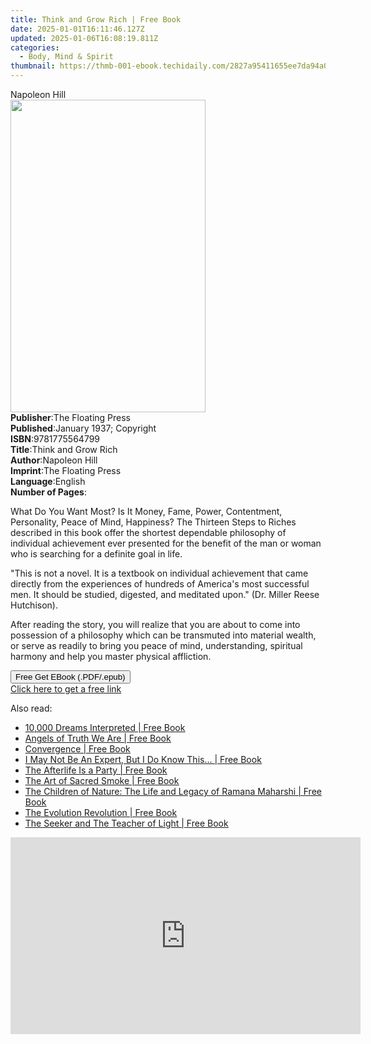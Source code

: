 ```yaml
---
title: Think and Grow Rich | Free Book
date: 2025-01-01T16:11:46.127Z
updated: 2025-01-06T16:08:19.811Z
categories:
  - Body, Mind & Spirit
thumbnail: https://thmb-001-ebook.techidaily.com/2827a95411655ee7da94a0eb3a819f32ee65786df696368c1a4711b1d68c5ffc.jpg
---
```

<main id="book-container">
  <div class="flex flex-col">
    <div class="book-brief flex-1 py-6 px-4 sm:p-6 md:py-10 md:px-8">
      <!-- brief-->
      <div class="book-brief-main">Napoleon Hill</div>
    </div>
    <div
      class="book-meta-info flex-1 grid gap-4 col-start-1 col-end-3 row-start-1 sm:mb-6 sm:grid-cols-4 lg:gap-6 lg:col-start-2 lg:row-end-6 lg:row-span-6 lg:mb-0"
    >
      <div
        class="book-meta-info-left place-content-center mt-4 p-4 text-sm leading-6 col-start-2 col-span-2 dark:text-slate-400"
      >
        <img
          class="w-full h-500 object-cover rounded-lg sm:h-255 sm:col-span-2 lg:col-span-full"
          src="https://img-001-ebook.techidaily.com/603ace21aa0e203f3c6cf0b2f8507e0d1f804a0649cc1837421d1a7d85e42b7c.jpg"
          alt=""
          width="312"
          height="500"
        />
      </div>
      <div
        class="book-meta-info-right mt-2 col-start-1 row-start-2 col-span-3 self-center"
      >
        <!-- meta data  -->
        <div class="flex flex-col px-4 md:px-8">
          <div class="flex-1">
            <strong>Publisher</strong>:<span class="px-2"
              >The Floating Press</span
            >
          </div>
          <div class="flex-1">
            <strong>Published</strong>:<span class="px-2"
              >January 1937; Copyright</span
            >
          </div>
          <div class="flex-1">
            <strong>ISBN</strong>:<span class="px-2">9781775564799</span>
          </div>
          <div class="flex-1">
            <strong>Title</strong>:<span class="px-2">Think and Grow Rich</span>
          </div>
          <div class="flex-1">
            <strong>Author</strong>:<span class="px-2">Napoleon Hill</span>
          </div>
          <div class="flex-1">
            <strong>Imprint</strong>:<span class="px-2"
              >The Floating Press</span
            >
          </div>
          <div class="flex-1">
            <strong>Language</strong>:<span class="px-2">English</span>
          </div>
          <div class="flex-1">
            <strong>Number of Pages</strong>:<span class="px-2"></span>
          </div>
        </div>
      </div>
    </div>
    <div class="book-description flex-1 py-6 px-4 sm:p-6 md:py-10 md:px-8">
      <div class="book-description-main">
        <div accordion-content="" id="description">
          <p>
            What Do You Want Most? Is It Money, Fame, Power, Contentment,
            Personality, Peace of Mind, Happiness? The Thirteen Steps to Riches
            described in this book offer the shortest dependable philosophy of
            individual achievement ever presented for the benefit of the man or
            woman who is searching for a definite goal in life.
          </p>
          <p>
            "This is not a novel. It is a textbook on individual achievement
            that came directly from the experiences of hundreds of America's
            most successful men. It should be studied, digested, and meditated
            upon." (Dr. Miller Reese Hutchison).
          </p>
          <p>
            After reading the story, you will realize that you are about to come
            into possession of a philosophy which can be transmuted into
            material wealth, or serve as readily to bring you peace of mind,
            understanding, spiritual harmony and help you master physical
            affliction.
          </p>
        </div>
      </div>
    </div>
    <div class="book-excerpts flex-1 py-6 px-4 sm:p-6 md:py-10 md:px-8"></div>
    <div
      class="book-about-author flex-1 py-6 px-4 sm:p-6 md:py-10 md:px-8"
    ></div>
    <div class="book-free-get flex-1 py-6 px-4 sm:p-6 md:py-10 md:px-8">
      <button
        id="btn-free-get"
        class="bg-blue-500 hover:bg-blue-700 text-white font-bold py-2 px-4 rounded"
      >
        Free Get EBook (.PDF/.epub)
      </button>
      <div id="countdown-display" class="px-2 text-lg mt-2"></div>
      <a
        id="free-link"
        class="hidden bg-blue-500 hover:bg-blue-700 text-white font-bold py-2 px-4 rounded"
        href="https://www.ebooks.com/en-us/book/390919/think-and-grow-rich/napoleon-hill/"
        target="_blank"
        >Click here to get a free link</a
      >
    </div>
    <script>
      let countdownTime = 0;
      let countdownInterval = null;
      document
        .getElementById('btn-free-get')
        .addEventListener('click', startCountdown);
      function startCountdown() {
        countdownTime = new Date().getTime() + 60000 * 3;
        countdownInterval = setInterval(updateCountdown, 1000);
        document.getElementById('btn-free-get').disabled = true;
        document
          .getElementById('btn-free-get')
          .classList.add('bg-gray-500', 'cursor-not-allowed');
      }
      function updateCountdown() {
        let currentTime = new Date().getTime();
        let timeLeft = countdownTime - currentTime;
        let secondsLeft = Math.floor(timeLeft / 1000);
        document.getElementById('countdown-display').innerHTML =
          `Remaining time: ${secondsLeft} seconds.`;
        if (secondsLeft <= 0) {
          clearInterval(countdownInterval);
          document.getElementById('btn-free-get').classList.add('hidden');
          document.getElementById('free-link').classList.remove('hidden');
          document.getElementById('countdown-display').innerHTML = '';
        }
      }
    </script>
  </div>
</main>

<ins class="adsbygoogle"
      style="display:block"
      data-ad-client="ca-pub-7571918770474297"
      data-ad-slot="8358498916"
      data-ad-format="auto"
      data-full-width-responsive="true"></ins>
    

<span class="atpl-alsoreadstyle">Also read:</span>
<div><ul>
<li><a href="https://novels-ebooks.techidaily.com/210241607-9781398810495-10000-dreams-interpreted/"><u>10,000 Dreams Interpreted | Free Book</u></a></li>
<li><a href="https://novels-ebooks.techidaily.com/210242868-9780648873976-angels-of-truth-we-are/"><u>Angels of Truth We Are | Free Book</u></a></li>
<li><a href="https://novels-ebooks.techidaily.com/210243000-9781637529010-convergence/"><u>Convergence | Free Book</u></a></li>
<li><a href="https://novels-ebooks.techidaily.com/210241184-9781734431445-i-may-not-be-an-expert-but-i-do-know-this/"><u>I May Not Be An Expert, But I Do Know This... | Free Book</u></a></li>
<li><a href="https://novels-ebooks.techidaily.com/210240657-9780984428755-the-afterlife-is-a-party/"><u>The Afterlife Is a Party | Free Book</u></a></li>
<li><a href="https://novels-ebooks.techidaily.com/210241741-9780593329467-the-art-of-sacred-smoke/"><u>The Art of Sacred Smoke | Free Book</u></a></li>
<li><a href="https://novels-ebooks.techidaily.com/210240812-9789351940340-the-children-of-nature-the-life-and-legacy-of-ramana-maharshi/"><u>The Children of Nature: The Life and Legacy of Ramana Maharshi | Free Book</u></a></li>
<li><a href="https://novels-ebooks.techidaily.com/210240987-9781736465219-the-evolution-revolution/"><u>The Evolution Revolution | Free Book</u></a></li>
<li><a href="https://novels-ebooks.techidaily.com/210242953-9781736398210-the-seeker-and-the-teacher-of-light/"><u>The Seeker and The Teacher of Light | Free Book</u></a></li>
</ul></div>

<!-- affiliate ads begin -->
<iframe width="560" height="315" src="https://www.youtube.com/embed/DCARjc5g5VI?si=9OfovbKBrpoJeXTY" title="YouTube video player" frameborder="0" allow="accelerometer; autoplay; clipboard-write; encrypted-media; gyroscope; picture-in-picture; web-share" referrerpolicy="strict-origin-when-cross-origin" allowfullscreen></iframe>
<!-- affiliate ads end -->

